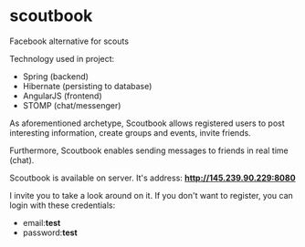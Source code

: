 # scoutbook
Facebook alternative for scouts

Technology used in project:
<ul>
<li>Spring (backend)</li>
<li>Hibernate (persisting to database)</li>
<li>AngularJS (frontend)</li>
<li>STOMP (chat/messenger)</li>
</ul>

As aforementioned archetype, Scoutbook allows registered users to post interesting information, create groups and events, invite friends. 

Furthermore, Scoutbook enables sending messages to friends in real time (chat).

Scoutbook is available on server. It's address: <strong>http://145.239.90.229:8080</strong> 

I invite you to take a look around on it. If you don't want to register, you can login with these credentials:
<ul>
<li> email:<strong>test</strong></li>
<li> password:<strong>test</strong></li>
</ul>
